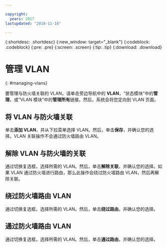 ```yaml
---

copyright:
  years: 2017
lastupdated: "2018-11-10"

---
```


{:shortdesc: .shortdesc}
{:new_window: target="_blank"}
{:codeblock: .codeblock}
{:pre: .pre}
{:screen: .screen}
{:tip: .tip}
{:download: .download}

# 管理 VLAN
{: #managing-vlans}

要管理与防火墙关联的 VLAN，请单击旁边导航中的 **VLAN**，“状态模块”中的**管理**，或“VLAN 模块”中的**管理所有**链接。然后，系统会将您定向到 VLAN 页面。

## 将 VLAN 与防火墙关联

单击**添加 VLAN**，并从下拉菜单选择 VLAN。然后，单击**保存**，并确认您的选择。VLAN 关联操作不会通过防火墙路由 VLAN。

## 解除 VLAN 与防火墙的关联

通过切换复选框，选择所需的 VLAN。然后，单击**解除关联**，并确认您的选择。如果 VLAN 通过防火墙进行路由，那么此操作会绕过防火墙路由 VLAN，然后再解除关联。

## 绕过防火墙路由 VLAN

通过切换复选框，选择所需的 VLAN。然后，单击**绕过路由**，并确认您的选择。

## 通过防火墙路由 VLAN

通过切换复选框，选择所需的 VLAN。然后，单击**通过路由**，并确认您的选择。
